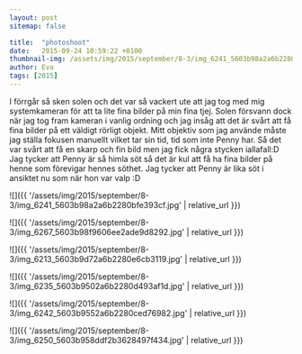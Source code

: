 ```yaml
---
layout: post
sitemap: false

title:  "photoshoot"
date:   2015-09-24 10:59:22 +0100
thumbnail-img: /assets/img/2015/september/8-3/img_6241_5603b98a2a6b2280bfe393cf.jpg
author: Eva
tags: [2015]
---
```


I förrgår så sken solen och det var så vackert ute att jag tog med mig systemkameran för att ta lite fina bilder på min fina tjej. Solen försvann dock när jag tog fram kameran i vanlig ordning och jag insåg att det är svårt att få fina bilder på ett väldigt rörligt objekt. Mitt objektiv som jag använde måste jag ställa fokusen manuellt vilket tar sin tid, tid som inte Penny har. Så det var svårt att få en skarp och fin bild men jag fick några stycken iallafall:D Jag tycker att Penny är så himla söt så det är kul att få ha fina bilder på henne som förevigar hennes söthet. Jag tycker att Penny är lika söt i ansiktet nu som när hon var valp :D

![]({{ '/assets/img/2015/september/8-3/img_6241_5603b98a2a6b2280bfe393cf.jpg'  | relative_url }})

![]({{ '/assets/img/2015/september/8-3/img_6267_5603b98f9606ee2ade9d8292.jpg'  | relative_url }})

![]({{ '/assets/img/2015/september/8-3/img_6213_5603b9d72a6b2280e6cb3119.jpg'  | relative_url }})

![]({{ '/assets/img/2015/september/8-3/img_6235_5603b9502a6b2280d493af1d.jpg'  | relative_url }})

![]({{ '/assets/img/2015/september/8-3/img_6242_5603b9552a6b2280ced76982.jpg'  | relative_url }})

![]({{ '/assets/img/2015/september/8-3/img_6250_5603b958ddf2b3628497f434.jpg'  | relative_url }})

